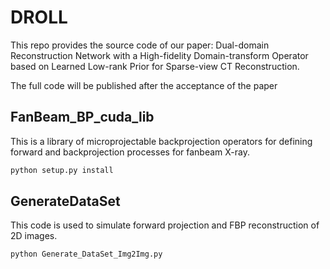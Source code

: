# DROLL

This repo provides the source code of our paper: Dual-domain Reconstruction Network with a High-fidelity Domain-transform Operator based on Learned Low-rank Prior for Sparse-view CT Reconstruction. 

The full code will be published after the acceptance of the paper

## FanBeam_BP_cuda_lib
This  is a library of microprojectable backprojection operators for defining forward and backprojection processes for fanbeam X-ray.
```python
python setup.py install
```

## GenerateDataSet
This code is used to simulate forward projection and FBP reconstruction of 2D images.
```python
python Generate_DataSet_Img2Img.py
```
